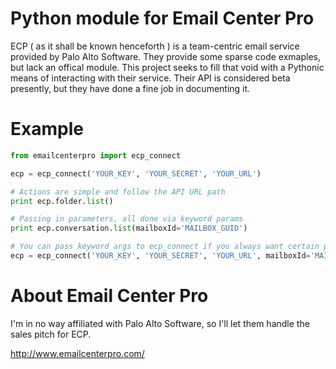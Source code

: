 Python module for Email Center Pro
==============

ECP ( as it shall be known henceforth ) is a team-centric email service provided by Palo Alto Software. They provide some sparse code exmaples, but lack an offical module. This project seeks to fill that void with a Pythonic means of interacting with their service. Their API is considered beta presently, but they have done a fine job in documenting it.


Example
==============
```python
from emailcenterpro import ecp_connect

ecp = ecp_connect('YOUR_KEY', 'YOUR_SECRET', 'YOUR_URL')

# Actions are simple and follow the API URL path
print ecp.folder.list()

# Passing in parameters, all done via keyword params
print ecp.conversation.list(mailboxId='MAILBOX_GUID')

# You can pass keyword args to ecp_connect if you always want certain parameters passed, e.g. mailboxId
ecp = ecp_connect('YOUR_KEY', 'YOUR_SECRET', 'YOUR_URL', mailboxId='MAILBOX_GUID')
```


About Email Center Pro
==============

I'm in no way affiliated with Palo Alto Software, so I'll let them handle the sales pitch for ECP.

http://www.emailcenterpro.com/